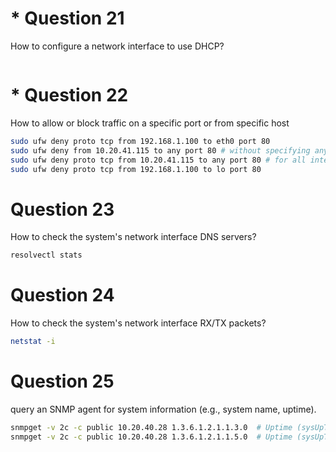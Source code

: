 
# * Question 21

How to configure a network interface to use DHCP?

```bash

```

# * Question 22

How to allow or block traffic on a specific port or from specific host

```bash
sudo ufw deny proto tcp from 192.168.1.100 to eth0 port 80
sudo ufw deny from 10.20.41.115 to any port 80 # without specifying any protocol
sudo ufw deny proto tcp from 10.20.41.115 to any port 80 # for all interface
sudo ufw deny proto tcp from 192.168.1.100 to lo port 80
```

# Question 23

How to check the system's network interface DNS servers?

```bash
resolvectl stats
```

# Question 24

How to check the system's network interface RX/TX packets?

```bash
netstat -i
```

# Question 25

query an SNMP agent for system information (e.g., system name, uptime).

```bash
snmpget -v 2c -c public 10.20.40.28 1.3.6.1.2.1.1.3.0  # Uptime (sysUpTime)
snmpget -v 2c -c public 10.20.40.28 1.3.6.1.2.1.1.5.0  # Uptime (sysUpTime)
```
